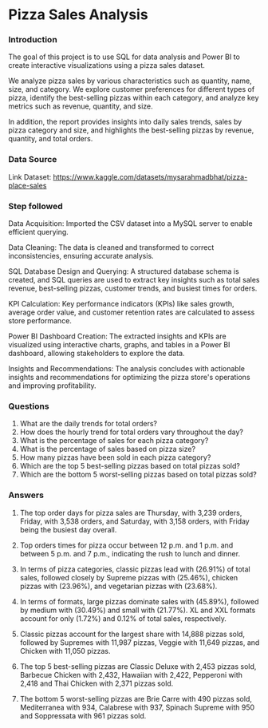 
# Pizza Sales Analysis


### Introduction

The goal of this project is to use SQL for data analysis and Power BI to create interactive visualizations using a pizza sales dataset.

We analyze pizza sales by various characteristics such as quantity, name, size, and category. 
We explore customer preferences for different types of pizza, identify the best-selling pizzas within each category, and analyze key metrics such as revenue, quantity, and size. 

In addition, the report provides insights into daily sales trends, sales by pizza category and size, and highlights the best-selling pizzas by revenue, quantity, and total orders.

### Data Source

Link Dataset: https://www.kaggle.com/datasets/mysarahmadbhat/pizza-place-sales

### Step followed

Data Acquisition: Imported the CSV dataset into a MySQL server to enable efficient querying.

Data Cleaning: The data is cleaned and transformed to correct inconsistencies, ensuring accurate analysis.

SQL Database Design and Querying: A structured database schema is created, and SQL queries are used to extract key insights such as total sales revenue, best-selling pizzas, customer trends, and busiest times for orders.

KPI Calculation: Key performance indicators (KPIs) like sales growth, average order value, and customer retention rates are calculated to assess store performance.

Power BI Dashboard Creation: The extracted insights and KPIs are visualized using interactive charts, graphs, and tables in a Power BI dashboard, allowing stakeholders to explore the data.

Insights and Recommendations: The analysis concludes with actionable insights and recommendations for optimizing the pizza store's operations and improving profitability.


### Questions

1) What are the daily trends for total orders?
2) How does the hourly trend for total orders vary throughout the day?
3) What is the percentage of sales for each pizza category?
4) What is the percentage of sales based on pizza size?
5) How many pizzas have been sold in each pizza category?
6) Which are the top 5 best-selling pizzas based on total pizzas sold?
7) Which are the bottom 5 worst-selling pizzas based on total pizzas sold?

### Answers

1) The top order days for pizza sales are Thursday, with 3,239 orders, Friday, with 3,538 orders, and Saturday, with 3,158 orders, with Friday being the busiest day overall.

2) Top orders times for pizza occur between 12 p.m. and 1 p.m. and between 5 p.m. and 7 p.m., indicating the rush to lunch and dinner.

3) In terms of pizza categories, classic pizzas lead with (26.91%) of total sales, followed closely by Supreme pizzas with (25.46%), chicken pizzas with (23.96%), and vegetarian pizzas with (23.68%).

4) In terms of formats, large pizzas dominate sales with (45.89%), followed by medium with (30.49%) and small with (21.77%). XL and XXL formats account for only (1.72%) and 0.12% of total sales, respectively.

5) Classic pizzas account for the largest share with 14,888 pizzas sold, followed by Supremes with 11,987 pizzas, Veggie with 11,649 pizzas, and Chicken with 11,050 pizzas.

6) The top 5 best-selling pizzas are Classic Deluxe with 2,453 pizzas sold, Barbecue Chicken with 2,432, Hawaiian with 2,422, Pepperoni with 2,418 and Thai Chicken with 2,371 pizzas sold.

7) The bottom 5 worst-selling pizzas are Brie Carre with 490 pizzas sold, Mediterranea with 934, Calabrese with 937, Spinach Supreme with 950 and Soppressata with 961 pizzas sold.

